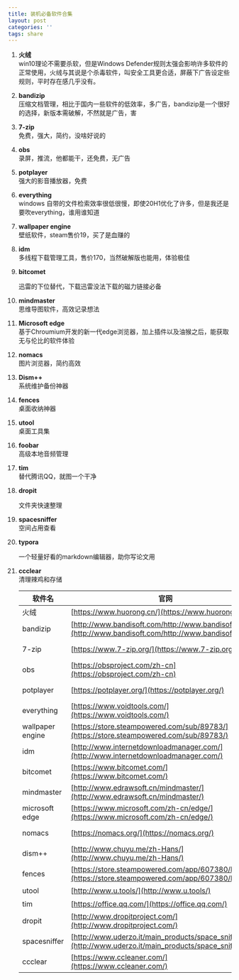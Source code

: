 ```yaml
---
title: 装机必备软件合集
layout: post
categories: ''
tags: share
---
```

1. **火绒**  
win10理论不需要杀软，但是Windows Defender规则太强会影响许多软件的正常使用，火绒与其说是个杀毒软件，叫安全工具更合适，屏蔽下广告设定些规则，平时存在感几乎没有。
2. **bandizip**  
   压缩文档管理，相比于国内一些软件的低效率，多广告，bandizip是一个很好的选择，新版本需破解，不然就是广告，害

3. **7-zip**  
   免费，强大，简约，没啥好说的

4. **obs**  
   录屏，推流，他都能干，还免费，无广告

5. **potplayer**  
   强大的影音播放器，免费

6. **everything**  
   windows 自带的文件检索效率很低很慢，即使20H1优化了许多，但是我还是要吹everything，谁用谁知道

7. **wallpaper engine**  
   壁纸软件，steam售价19，买了是血赚的

8. **idm**  
   多线程下载管理工具，售价170，当然破解版也能用，体验极佳

9. **bitcomet**   

   迅雷的下位替代，下载迅雷没法下载的磁力链接必备

10. **mindmaster**   
    思维导图软件，高效记录想法

11. **Microsoft edge**  
    基于Chroumium开发的新一代edge浏览器，加上插件以及油猴之后，能获取无与伦比的软件体验

12. **nomacs**  
    图片浏览器，简约高效

13. **Dism++**     
    系统维护备份神器

14. **fences**  
    桌面收纳神器

15. **utool**    
    桌面工具集

16. **foobar**  
    高级本地音频管理
17. **tim**   
    替代腾讯QQ，就图一个干净

18. **dropit**    

    文件夹快速整理

19. **spacesniffer**   
    空间占用查看 

20. **typora**    

    一个轻量好看的markdown编辑器，助你写论文用

21. **ccclear**   
    清理辣鸡和存储

    | 软件名           | 官网                                                         | 蓝奏云                                                       |
    | ---------------- | ------------------------------------------------------------ | ------------------------------------------------------------ |
    | 火绒             | [https://www.huorong.cn/](https://www.huorong.cn/)           | 免费软件不提供网盘                                           |
    | bandizip         | [http://www.bandisoft.com/http://www.bandisoft.com/](http://www.bandisoft.com/http://www.bandisoft.com/) | [https://www.lanzoux.com/iaSrHg3bv3e](https://www.lanzoux.com/iaSrHg3bv3e) |
    | 7-zip            | [https://www.7-zip.org/](https://www.7-zip.org/)             | [https://www.lanzoux.com/iKq47g3bnyh](https://www.lanzoux.com/iKq47g3bnyh) |
    | obs              | [https://obsproject.com/zh-cn](https://obsproject.com/zh-cn) | [https://www.lanzoux.com/iqpR1g3bu4j](https://www.lanzoux.com/iqpR1g3bu4j) |
    | potplayer        | [https://potplayer.org/](https://potplayer.org/)             | [https://www.lanzoux.com/iDazXg3buej](https://www.lanzoux.com/iDazXg3buej) |
    | everything       | [https://www.voidtools.com/](https://www.voidtools.com/)     | [https://www.lanzoux.com/i5oySg3bsmf](https://www.lanzoux.com/i5oySg3bsmf) |
    | wallpaper engine | [https://store.steampowered.com/sub/89783/](https://store.steampowered.com/sub/89783/) | **请支持正版**                                               |
    | idm              | [http://www.internetdownloadmanager.com/](http://www.internetdownloadmanager.com/) | [https://www.lanzoux.com/if0Ppg3bulg](https://www.lanzoux.com/if0Ppg3bulg) |
    | bitcomet         | [https://www.bitcomet.com/](https://www.bitcomet.com/)       | [https://www.lanzoux.com/ilx3Bg3buza](https://www.lanzoux.com/ilx3Bg3buza) |
    | mindmaster       | [http://www.edrawsoft.cn/mindmaster/](http://www.edrawsoft.cn/mindmaster/) | [https://www.lanzoux.com/iReZsg3brzc](https://www.lanzoux.com/iReZsg3brzc) |
    | microsoft edge   | [https://www.microsoft.com/zh-cn/edge/](https://www.microsoft.com/zh-cn/edge/) | 直装不提供                                                   |
    | nomacs           | [https://nomacs.org/](https://nomacs.org/)                   | [https://www.lanzoux.com/iLBsUg3c0ub](https://www.lanzoux.com/iLBsUg3c0ub) |
    | dism++           | [http://www.chuyu.me/zh-Hans/](http://www.chuyu.me/zh-Hans/) | 免费软件不提供网盘                                           |
    | fences           | [https://store.steampowered.com/app/607380/Fences/](https://store.steampowered.com/app/607380/Fences/) | 请支持正版                                                   |
    | utool            | [http://www.u.tools/](http://www.u.tools/)                   | 免费软件不提供网盘                                           |
    | tim              | [https://office.qq.com/](https://office.qq.com/)             | 免费软件不提供网盘                                           |
    | dropit           | [http://www.dropitproject.com/](http://www.dropitproject.com/) | [https://www.lanzoux.com/imzntg3bsra](https://www.lanzoux.com/imzntg3bsra) |
    | spacesniffer     | [http://www.uderzo.it/main_products/space_sniffer/](http://www.uderzo.it/main_products/space_sniffer/) | [https://www.lanzoux.com/iMpC8g3bu6b](https://www.lanzoux.com/iMpC8g3bu6b) |
    | ccclear          | [https://www.ccleaner.com/](https://www.ccleaner.com/)       | [https://www.lanzoux.com/iY2kQg3bsle](https://www.lanzoux.com/iY2kQg3bsle) |